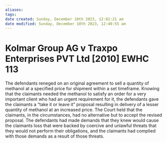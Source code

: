 ```yaml
---
aliases: 
tags: 
date created: Sunday, December 10th 2023, 12:02:21 am
date modified: Sunday, December 10th 2023, 12:40:55 am
---
```


# Kolmar Group AG v Traxpo Enterprises PVT Ltd [2010] EWHC 113

The defendants reneged on an original agreement to sell a quantity of methanol at a specified price for shipment within a set timeframe. Knowing that the claimants needed the methanol to satisfy an order for a very important client who had an urgent requirement for it, the defendants gave the claimants a “take it or leave it” proposal resulting in delivery of a lesser quantity of methanol at an increased price. The Court held that the claimants, in the circumstances, had no alternative but to accept the revised proposal. The defendants had made demands that they knew would cause the claimants loss that were backed by coercive and unlawful threats that they would not perform their obligations, and the claimants had complied with those demands as a result of those threats.
